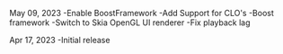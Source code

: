 May 09, 2023
-Enable BoostFramework
-Add Support for CLO's -Boost framework
-Switch to Skia OpenGL UI renderer
-Fix playback lag

Apr 17, 2023
-Initial release
